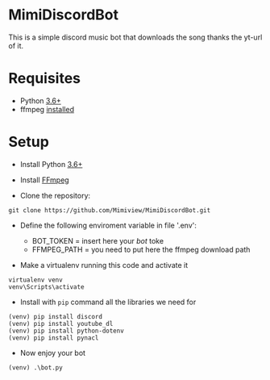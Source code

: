 # MimiDiscordBot

This is a simple discord music bot that downloads the song thanks the yt-url of it.

# Requisites
* Python [3.6+](https://www.python.org/downloads/)
* ffmpeg [installed](https://ffmpeg.org/download.html) 

# Setup

* Install Python [3.6+](https://www.python.org/downloads/)

* Install [FFmpeg](https://ffmpeg.org/download.html)  

* Clone the repository: 

```
git clone https://github.com/Mimiview/MimiDiscordBot.git
```

* Define the following enviroment variable in file '.env':

  * BOT_TOKEN = insert here your *bot* toke
  * FFMPEG_PATH = you need to put here the ffmpeg download path 
  
* Make a virtualenv running this code and activate it
```
virtualenv venv
venv\Scripts\activate
```
* Install with `pip` command all the libraries we need for 
```
(venv) pip install discord
(venv) pip install youtube_dl
(venv) pip install python-dotenv
(venv) pip install pynacl
```
* Now enjoy your bot
```
(venv) .\bot.py
```
